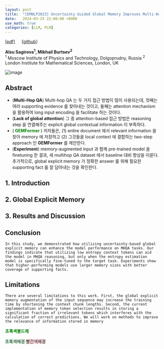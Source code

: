 ```yaml
---
layout: post
title:  "[EMNLP2023] Uncertainty Guided Global Memory Improves Multi-Hop Question"
date:   2024-03-25 22:00:00 +0900
use_math: true
categories: [LLM, PLM]
---
```


[[pdf]](https://aclanthology.org/2023.emnlp-main.262.pdf) &emsp;
[[github] ](https://github.com/Aloriosa/GEMFormer)

**Alsu Sagirova<sup>1</sup>, Mikhail Burtsev<sup>2</sup>**
<br><sup>1</sup> Moscow Institute of Physics and Technology, Dolgoprudny, Russia <sup>2</sup> London Institute for Mathematical Sciences, London, UK &emsp;

![image](https://github.com/yong1-kim/yong1-kim.github.io/assets/42200027/c0b633a6-77cf-4085-9169-a7674ec575d7)

## Abstract
- (**Multi-Hop QA**) Multi-hop QA 는 두 가지 접근 방법이 많이 사용되는데, 첫째는 여러 supporting evidence 를 찾아내는 것이고, 둘째는 attention mechanism 을 활용하여 long input encoding 을 facilitate 하는 것이다.
- (**Lack of global attention**) 그 중 attention-based 접근 방법은 reasoning step 을 연결해주는 explicit global contextual information 이 부족하다.
- (<span style='color:green;font-weight:bold'> GEMFormer </span>) 저자들은, (1) entire document 에서 relevant information 을 찾아 memory 에 저장하고 (2) 그것들을 local context 에 결합하는 two-step approach 인 **GEMFormer** 를 제안한다.
- (**Experiment**) memory-augmented input 과 함께 pre-trained model 을 finetuning 한 결과, 세 multihop QA dataset 에서 baseline 대비 향상을 이룬다. 추가적으로, global explicit memory 가 정확한 answer 를 위해 필요한 supporting fact 를 잘 담아내는 것을 확인한다.

## 1. Introduction

## 2. Global Explicit Memory

## 3. Results and Discussion

## Conclusion
```
In this study, we demonstrated how utilizing uncertainty-based global explicit memory can enhance the model performance on MHQA tasks. Our findings indicate that utilizing low entropy context tokens can aid the model in MHQA reasoning, but only when the entropy estimation model is specifically fine-tuned to the target task. Experiments show that higher-performing models use larger memory sizes with better coverage of supporting facts.
```
## Limitations
```
There are several limitations to this work. First, the global explicit memory augmentation of the input sequence may increase the training time by shortening the context chunk lengths. Second, the current implementation of memory token selection results in storing a significant fraction of irrelevant tokens which interferes with the calculation of correct predictions. We will work on methods to improve the relevance of information stored in memory
```



<span style='color:green;font-weight:bold'> 초록색볼드체 </span>
<br>

<span style='background-color: #dcffe4'> 초록색배경 </span>
<span style='background-color: #ffdce0'> 빨간색배경 </span>
